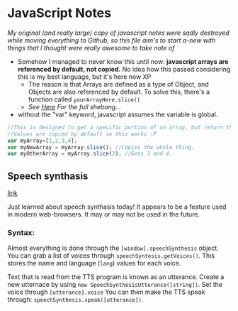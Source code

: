 # JavaScript Notes
*My original (and really large) copy of javascript notes were sadly destroyed while moving everything to Github, so this file aim's to start a-new with things that I thought were really awesome to take note of*

* Somehow I managed to never know this until now: **javascript arrays are referenced by default, not copied.** No idea how this passed considering this is my best language, but it's here now XP
    * The reason is that Arrays are defined as a type of Object, and Objects are also referenced by default. To solve this, there's a function called `yourArrayHere.slice()`
    * *See [Here](https://developer.mozilla.org/en-US/docs/Web/JavaScript/Reference/Global_Objects/Array/slice) For the full shebang...*
* without the "var" keyword, javascript assumes the variable is global.
```js
//This is designed to get a specific portion of an array, but return the entire thing by default:
//Values are copied by default so this works :P
var myArray=[1,2,3,4];
var myNewArray = myArray.slice(); //Copies the whole thing.
var myOtherArray = myArray.slice(2); //Gets 3 and 4.
```


## Speech synthasis
[link](https://developer.mozilla.org/en-US/docs/Web/API/Window/speechSynthesis)

Just learned about speech synthasis today! It appears to be a feature used in modern web-browsers. It may or may not be used in the future.

### Syntax:

Almost everything is done through the `[window].speechSynthesis` object. You can grab a list of voices through `speechSyntesis.getVoices()`. This stores the name and language (`lang`) values for each voice.

Text that is read from the TTS program is known as an utterance. Create a new utternace by using `new SpeechSynthesisUtterance([string])`. Set the voice through `[utterance].voice` You can then make the TTS speak through: `speechSynthesis.speak([utterance])`.